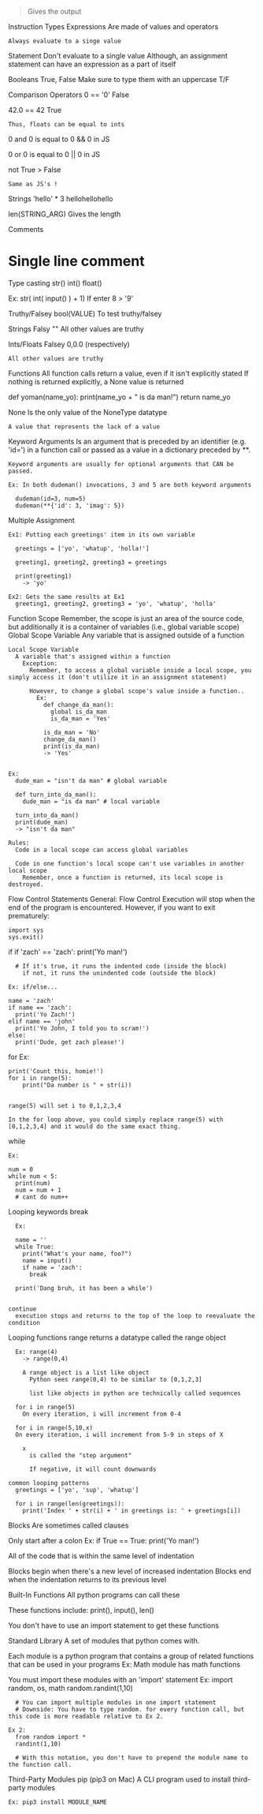 > Gives the output

Instruction Types
  Expressions
    Are made of values and operators

    Always evaluate to a singe value

  Statement
    Don't evaluate to a single value
      Although, an assignment statement can have an expression as a part of itself


Booleans
  True, False
    Make sure to type them with an uppercase T/F

Comparison Operators
  0 == '0'
    False

  42.0 == 42
    True

    Thus, floats can be equal to ints

  0 and 0
    is equal to 0 && 0 in JS

  0 or 0
    is equal to 0 || 0 in JS    

  not True
    > False

    Same as JS's !


Strings
  'hello' * 3
    hellohellohello

  len(STRING_ARG)
    Gives the length

Comments
  # Single line comment

Type casting
  str()
  int()
  float()

  Ex:
    str( int( input() ) + 1)
      If enter 8
      > '9'

Truthy/Falsey
  bool(VALUE)
    To test truthy/falsey


  Strings
    Falsy
      ""
    All other values are truthy

  Ints/Floats
    Falsey
      0,0.0 (respectively)

    All other values are truthy

Functions
  All function calls return a value, even if it isn't explicitly stated
    If nothing is returned explicitly, a None value is returned

  def yoman(name_yo):
    print(name_yo + " is da man!")
    return name_yo

  None 
    Is the only value of the NoneType datatype

    A value that represents the lack of a value

  Keyword Arguments
    Is an argument that is preceded by an identifier (e.g. 'id=') in a function call or passed as a value in a dictionary preceded by **.

    Keyword arguments are usually for optional arguments that CAN be passed.

    Ex: In both dudeman() invocations, 3 and 5 are both keyword arguments

      dudeman(id=3, num=5)
      dudeman(**{'id': 3, 'imag': 5})

  Multiple Assignment

    Ex1: Putting each greetings' item in its own variable
      
      greetings = ['yo', 'whatup', 'holla!']

      greeting1, greeting2, greeting3 = greetings

      print(greeting1)
        -> 'yo'

    Ex2: Gets the same results at Ex1 
      greeting1, greeting2, greeting3 = 'yo', 'whatup', 'holla'      





  Function Scope
    Remember, the scope is just an area of the source code, but additionally it is a container of variables (i.e., global variable scope)
    Global Scope Variable
      Any variable that is assigned outside of a function

    Local Scope Variable
      A variable that's assigned within a function
        Exception:
          Remember, to access a global variable inside a local scope, you simply access it (don't utilize it in an assignment statement)

          However, to change a global scope's value inside a function..
            Ex:
              def change_da_man():
                global is_da_man
                is_da_man = 'Yes'

              is_da_man = 'No'
              change_da_man()
              print(is_da_man)
              -> 'Yes'


    Ex:
      dude_man = "isn't da man" # global variable

      def turn_into_da_man():
        dude_man = "is da man" # local variable

      turn_into_da_man()
      print(dude_man)
      -> "isn't da man"

    Rules:
      Code in a local scope can access global variables

      Code in one function's local scope can't use variables in another local scope
        Remember, once a function is returned, its local scope is destroyed. 



Flow Control Statements
  General: Flow Control 
    Execution will stop when the end of the program is encountered.
    However, if you want to exit prematurely:

    import sys
    sys.exit()


  if
    if 'zach' == 'zach':
      print('Yo man!')

      # If it's true, it runs the indented code (inside the block)
        if not, it runs the unindented code (outside the block)

    Ex: if/else...

    name = 'zach'
    if name == 'zach':
      print('Yo Zach!')
    elif name == 'john'
      print('Yo John, I told you to scram!')
    else:
      print('Dude, get zach please!')

  for
    Ex:

    print('Count this, homie!')
    for i in range(5):
        print("Da number is " + str(i))


    range(5) will set i to 0,1,2,3,4
    
    In the for loop above, you could simply replace range(5) with [0,1,2,3,4] and it would do the same exact thing.


  while

    Ex:

    num = 0
    while num < 5:
      print(num)
      num = num + 1
      # cant do num++

  Looping keywords
    break

      Ex:

      name = ''    
      while True:
        print("What's your name, foo?")
        name = input()
        if name = 'zach':
          break

      print('Dang bruh, it has been a while')


    continue
      execution stops and returns to the top of the loop to reevaluate the condition

  Looping functions
    range
      returns a datatype called the range object

      Ex: range(4)
        -> range(0,4)

        A range object is a list like object
          Python sees range(0,4) to be similar to [0,1,2,3]

          list like objects in python are technically called sequences

      for i in range(5)
        On every iteration, i will increment from 0-4

      for i in range(5,10,x)
      On every iteration, i will increment from 5-9 in steps of X

        x
          is called the "step argument"

          If negative, it will count downwards 

    common looping patterns
      greetings = ['yo', 'sup', 'whatup']
      
      for i in range(len(greetings)):
        print('Index ' + str(i) + ' in greetings is: ' + greetings[i])






Blocks
  Are sometimes called clauses

  Only start after a colon
    Ex:
    if True == True:
      print('Yo man!')

  All of the code that is within the same level of indentation

  Blocks begin when there's a new level  of increased indentation
  Blocks end when the indentation returns to its previous level

Built-In Functions
  All python programs can call these

  These functions include: print(), input(), len()

  You don't have to use an import statement to get these functions

Standard Library
  A set of modules that python comes with.

  Each module is a python program that contains a group of related functions that can be used in your programs
    Ex: Math module has math functions


  You must import these modules with an 'import' statement
    Ex:
      import random, os, math
      random.randint(1,10)

      # You can import multiple modules in one import statement
      # Downside: You have to type random. for every function call, but this code is more readable relative to Ex 2.

    Ex 2:
      from random import *
      randint(1,10)

      # With this notation, you don't have to prepend the module name to the function call.

Third-Party Modules
  pip (pip3 on Mac)
    A CLI program used to install third-party modules

    Ex: pip3 install MODULE_NAME
